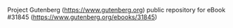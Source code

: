 Project Gutenberg (https://www.gutenberg.org) public repository for eBook #31845 (https://www.gutenberg.org/ebooks/31845)
